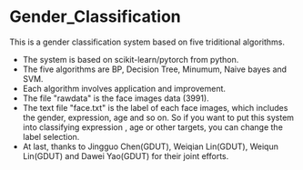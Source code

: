 # Gender_Classification
This is a gender classification system based on five triditional algorithms.
 - The system is based on scikit-learn/pytorch from python.
 - The five algorithms are BP, Decision Tree, Minumum, Naive bayes and SVM.
 - Each algorithm involves application and improvement.
 - The file "rawdata" is the face images data (3991).
 - The text file "face.txt" is the label of each face images, which includes the gender, expression, age and so on.
   So if you want to put this system into classifying expression , age or other targets, you can change the label selection.
 - At last, thanks to Jingguo Chen(GDUT), Weiqian Lin(GDUT), Weiqun Lin(GDUT) and Dawei Yao(GDUT) for their joint efforts.

